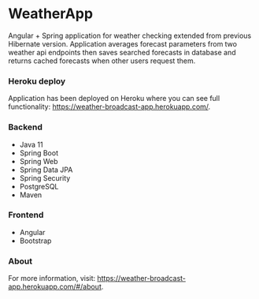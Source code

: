 # WeatherApp
Angular + Spring application for weather checking extended from previous Hibernate version.
Application averages forecast parameters from two weather api endpoints then saves searched forecasts in database and returns cached forecasts when other users request them.

### Heroku deploy
Application has been deployed on Heroku where you can see full functionality: https://weather-broadcast-app.herokuapp.com/.

### Backend
* Java 11
* Spring Boot
* Spring Web
* Spring Data JPA
* Spring Security
* PostgreSQL
* Maven

### Frontend
* Angular
* Bootstrap

### About
For more information, visit: https://weather-broadcast-app.herokuapp.com/#/about.
